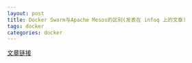 ```yaml
---
layout: post
title: Docker Swarm与Apache Mesos的区别(发表在 infoq 上的文章)
tags: docker
categories: docker
---
```


[文章链接](http://www.infoq.com/cn/articles/difference-between-swarm-docker-and-mesos-apache)
